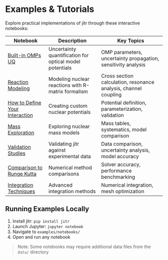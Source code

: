 # Examples & Tutorials

Explore practical implementations of jitr through these interactive notebooks:

| Notebook | Description | Key Topics |
|----------|-------------|------------|
| [Built-in OMPs UQ](notebooks/builtin_omps_uq.ipynb) | Uncertainty quantification for optical model potentials | OMP parameters, uncertainty propagation, sensitivity analysis |
| [Reaction Modeling](notebooks/reaction.ipynb) | Modeling nuclear reactions with R-matrix formalism | Cross section calculation, resonance analysis, channel coupling |
| [How to Define Your Interaction](notebooks/how_to_define_your_interaction.ipynb) | Creating custom nuclear potentials | Potential definition, parameterization, validation |
| [Mass Exploration](notebooks/mass_exploration.ipynb) | Exploring nuclear mass models | Mass tables, systematics, model comparison |
| [Validation Studies](notebooks/chex_jitr_validation.ipynb) | Validating jitr against experimental data | Data comparison, uncertainty analysis, model accuracy |
| [Comparison to Runge Kutta](notebooks/Comparison_to_Runge_Kutta.ipynb) | Numerical method comparisons | Solver accuracy, performance benchmarking |
| [Integration Techniques](notebooks/integration.ipynb) | Advanced integration methods | Numerical integration, mesh optimization |

## Running Examples Locally
1. Install jitr: `pip install jitr`
2. Launch Jupyter: `jupyter notebook`
3. Navigate to `examples/notebooks/`
4. Open and run any notebook

> Note: Some notebooks may require additional data files from the `data/` directory